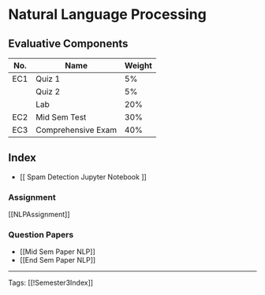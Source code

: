 # Natural Language Processing

## Evaluative Components
| No. | Name               | Weight |
| --- | ------------------ | ------ |
| EC1 | Quiz 1             | 5%     |
|     | Quiz 2             | 5%     |
|     | Lab                | 20%    |
| EC2 | Mid Sem Test       | 30%    |
| EC3 | Comprehensive Exam | 40%    | 



## Index
- [[ Spam Detection Jupyter Notebook ]]

### Assignment
[[NLPAssignment]]

### Question Papers
- [[Mid Sem Paper NLP]]
- [[End Sem Paper NLP]]

---
Tags: [[!Semester3Index]]